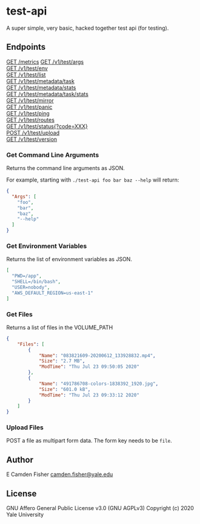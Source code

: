# test-api

A super simple, very basic, hacked together test api (for testing).

## Endpoints

[GET /metrics]()
[GET /v1/test/args](#get-command-line-arguments)  
[GET /v1/test/env](#get-environment-variables)  
[GET /v1/test/list](#list-files)  
[GET /v1/test/metadata/task]()  
[GET /v1/test/metadata/stats]()  
[GET /v1/test/metadata/task/stats]()  
[GET /v1/test/mirror]()  
[GET /v1/test/panic]()  
[GET /v1/test/ping]()  
[GET /v1/test/routes]()  
[GET /v1/test/status{?code=XXX}]()  
[POST /v1/test/upload](upload-files)  
[GET /v1/test/version]()  

### Get Command Line Arguments

Returns the command line arguments as JSON.

For example, starting with `./test-api foo bar baz --help` will return:

```json
{
  "Args": [
    "foo",
    "bar",
    "baz",
    "--help"
  ]
}
```

### Get Environment Variables

Returns the list of environment variables as JSON.

```json
[
  "PWD=/app",
  "SHELL=/bin/bash",
  "USER=nobody",
  "AWS_DEFAULT_REGION=us-east-1"
]
```

### Get Files

Returns a list of files in the VOLUME_PATH

```json
{
    "Files": [
        {
            "Name": "083821609-20200612_133928832.mp4",
            "Size": "2.7 MB",
            "ModTime": "Thu Jul 23 09:50:05 2020"
        },
        {
            "Name": "491786708-colors-1838392_1920.jpg",
            "Size": "601.0 kB",
            "ModTime": "Thu Jul 23 09:33:12 2020"
        }
    ]
}
```

### Upload Files

POST a file as multipart form data.  The form key needs to be `file`.

## Author

E Camden Fisher <camden.fisher@yale.edu>

## License

GNU Affero General Public License v3.0 (GNU AGPLv3)
Copyright (c) 2020 Yale University
